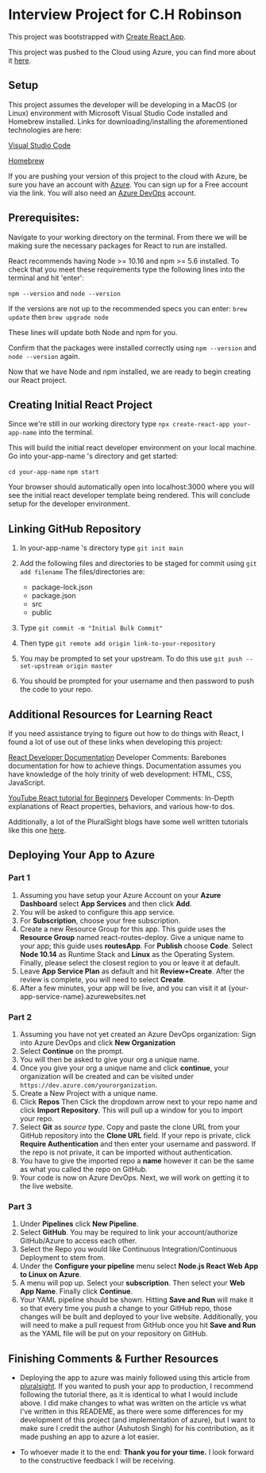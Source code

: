 # Interview Project for C.H Robinson

This project was bootstrapped with [Create React App](https://github.com/facebook/create-react-app).

This project was pushed to the Cloud using Azure, you can find more about it [here](https://devblogs.microsoft.com/premier-developer/deploying-react-apps-to-azure-with-azure-devops/).

## Setup

This project assumes the developer will be developing in a MacOS (or Linux) environment with Microsoft Visual Studio Code installed and Homebrew installed. Links for downloading/installing the aforementioned technologies are here:

[Visual Studio Code](https://visualstudio.microsoft.com/downloads/)

[Homebrew](https://brew.sh/)

If you are pushing your version of this project to the cloud with Azure, be sure you have an account with [Azure](https://azure.microsoft.com/en-in/free/). You can sign up for a Free account via the link. You will also need an [Azure DevOps](https://azure.microsoft.com/en-us/services/devops/) account.

## Prerequisites:

Navigate to your working directory on the terminal. From there we will be making sure the necessary packages for React to run are installed. 

React recommends having Node >= 10.16 and npm >= 5.6 installed. To check that you meet these requirements type the following lines into the terminal and hit 'enter':

`npm --version` and `node --version`

If the versions are not up to the recommended specs you can enter: 
`brew update` then
`brew upgrade node`

These lines will update both Node and npm for you. 

Confirm that the packages were installed correctly using `npm --version` and `node --version` again. 

Now that we have Node and npm installed, we are ready to begin creating our React project. 

## Creating Initial React Project

Since we're still in our working directory type `npx create-react-app your-app-name` into the terminal. 

This will build the initial react developer environment on your local machine. Go into your-app-name 's directory and get started:

`cd your-app-name` `npm start`

Your browser should automatically open into localhost:3000 where you will see the initial react developer template being rendered. This will conclude setup for the developer environment.

## Linking GitHub Repository
1. In your-app-name 's directory type `git init main`
2. Add the following files and directories to be staged for commit using `git add filename` The files/directories are:
    - package-lock.json
    - package.json
    - src
    - public

3. Type `git commit -m "Initial Bulk Commit"`
4. Then type `git remote add origin link-to-your-repository`
5. You may be prompted to set your upstream. To do this use `git push --set-upstream origin master`
6. You should be prompted for your username and then password to push the code to your repo.

## Additional Resources for Learning React

If you need assistance trying to figure out how to do things with React, I found a lot of use out of these links when developing this project:

[React Developer Documentation](https://reactjs.org/docs/getting-started.html)
Developer Comments: Barebones documentation for how to achieve things. Documentation assumes you have knowledge of the holy trinity of web development: HTML, CSS, JavaScript.

[YouTube React tutorial for Beginners](https://youtube.com/playlist?list=PLC3y8-rFHvwgg3vaYJgHGnModB54rxOk3)
Developer Comments: In-Depth explanations of React properties, behaviors, and various how-to dos. 

Additionally, a lot of the PluralSight blogs have some well written tutorials like this one [here](https://www.pluralsight.com/guides/how-to-show-and-hide-reactjs-components).

## Deploying Your App to Azure

### Part 1

1. Assuming you have setup your Azure Account on your **Azure Dashboard** select **App Services** and then click **Add**.
2. You will be asked to configure this app service. 
3. For **Subscription**, choose your free subscription. 
4. Create a new Resource Group for this app. This guide uses the **Resource Group** named react-routes-deploy. Give a unique name to your app; this guide uses **routesApp**. For **Publish** choose **Code**. Select **Node 10.14** as Runtime Stack and **Linux** as the Operating System. Finally, please select the closest region to you or leave it at default.
5. Leave **App Service Plan** as default and hit **Review+Create**. After the review is complete, you will need to select **Create**.
6. After a few minutes, your app will be live, and you can visit it at {your-app-service-name}.azurewebsites.net

### Part 2
1. Assuming you have not yet created an Azure DevOps organization: Sign into Azure DevOps and click **New Organization**
2. Select **Continue** on the prompt.
3. You will then be asked to give your org a unique name.
4. Once you give your org a unique name and click **continue**, your organization will be created and can be visited under `https://dev.azure.com/yourorganization`.
5. Create a New Project with a unique name.
6. Click **Repos** Then Click the dropdown arrow next to your repo name and click **Import Repository**. This will pull up a window for you to import your repo.
7. Select **Git** as *source type*. Copy and paste the clone URL from your GitHub repository into the **Clone URL** field. If your repo is private, click **Require Authentication** and then enter your username and password. If the repo is not private, it can be imported without authentication.
8. You have to give the imported repo a **name** however it can be the same as what you called the repo on GitHub. 
9. Your code is now on Azure DevOps. Next, we will work on getting it to the live website.

### Part 3
1. Under **Pipelines** click **New Pipeline**.
2. Select **GitHub**. You may be required to link your account/authorize GitHub/Azure to access each other. 
3. Select the Repo you would like Continuous Integration/Continuous Deployment to stem from.
4. Under the **Configure your pipeline** menu select **Node.js React Web App to Linux on Azure**.
5. A menu will pop up. Select your **subscription**. Then select your **Web App Name**. Finally click **Continue**.
6. Your YAML pipeline should be shown. Hitting **Save and Run** will make it so that every time you push a change to your GitHub repo, those changes will be built and deployed to your live website. Additionally, you will need to make a pull request from GitHub once you hit **Save and Run** as the YAML file will be put on your repository on GitHub.


## Finishing Comments & Further Resources

- Deploying the app to azure was mainly followed using this article from [pluralsight](https://www.pluralsight.com/guides/deploy-a-react-app-to-azure). If you wanted to push your app to production, I recommend following the tutorial there, as it is identical to what I would include above. I did make changes to what was written on the article vs what I've written in this READEME, as there were some differences for my development of this project (and implementation of azure), but I want to make sure I credit the author (Ashutosh Singh) for his contribution, as it made pushing an app to azure a lot easier. 


- To whoever made it to the end: **Thank you for your time.** I look forward to the constructive feedback I will be receiving.